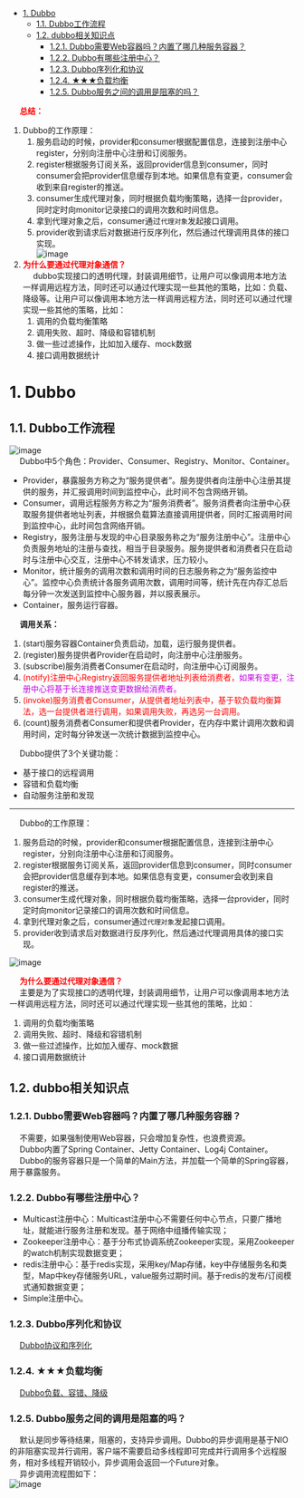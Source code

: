 

<!-- TOC -->

- [1. Dubbo](#1-dubbo)
    - [1.1. Dubbo工作流程](#11-dubbo工作流程)
    - [1.2. dubbo相关知识点](#12-dubbo相关知识点)
        - [1.2.1. Dubbo需要Web容器吗？内置了哪几种服务容器？](#121-dubbo需要web容器吗内置了哪几种服务容器)
        - [1.2.2. Dubbo有哪些注册中心？](#122-dubbo有哪些注册中心)
        - [1.2.3. Dubbo序列化和协议](#123-dubbo序列化和协议)
        - [1.2.4. ★★★负载均衡](#124-★★★负载均衡)
        - [1.2.5. Dubbo服务之间的调用是阻塞的吗？](#125-dubbo服务之间的调用是阻塞的吗)

<!-- /TOC -->

&emsp; **<font color = "red">总结：</font>**  
1. Dubbo的工作原理：  
    1. 服务启动的时候，provider和consumer根据配置信息，连接到注册中心register，分别向注册中心注册和订阅服务。  
    2. register根据服务订阅关系，返回provider信息到consumer，同时consumer会把provider信息缓存到本地。如果信息有变更，consumer会收到来自register的推送。  
    3. consumer生成代理对象，同时根据负载均衡策略，选择一台provider，同时定时向monitor记录接口的调用次数和时间信息。  
    4. 拿到代理对象之后，consumer通过`代理对象`发起接口调用。  
    5. provider收到请求后对数据进行反序列化，然后通过代理调用具体的接口实现。  
    ![image](http://182.92.69.8:8081/img/microService/Dubbo/dubbo-52.png)   
2. **<font color = "red">为什么要通过代理对象通信？</font>**    
    &emsp; dubbo实现接口的透明代理，封装调用细节，让用户可以像调用本地方法一样调用远程方法，同时还可以通过代理实现一些其他的策略，比如：负载、降级等。让用户可以像调用本地方法一样调用远程方法，同时还可以通过代理实现一些其他的策略，比如：  
    1. 调用的负载均衡策略  
    2. 调用失败、超时、降级和容错机制  
    3. 做一些过滤操作，比如加入缓存、mock数据  
    4. 接口调用数据统计  

# 1. Dubbo  
<!--
面试官从Dubbo泛化调用问到设计模式，我们聊了三十分钟 
https://mp.weixin.qq.com/s/2Wm2SsRa1xOMX6pV9NyCrA
-->

## 1.1. Dubbo工作流程  
![image](http://182.92.69.8:8081/img/microService/Dubbo/dubbo-11.png)   
&emsp; Dubbo中5个角色：Provider、Consumer、Registry、Monitor、Container。  

* Provider，暴露服务方称之为“服务提供者”。服务提供者向注册中心注册其提供的服务，并汇报调用时间到监控中心，此时间不包含网络开销。  
* Consumer，调用远程服务方称之为“服务消费者”。服务消费者向注册中心获取服务提供者地址列表，并根据负载算法直接调用提供者，同时汇报调用时间到监控中心，此时间包含网络开销。  
* Registry，服务注册与发现的中心目录服务称之为“服务注册中心”。注册中心负责服务地址的注册与查找，相当于目录服务。服务提供者和消费者只在启动时与注册中心交互，注册中心不转发请求，压力较小。  
* Monitor，统计服务的调用次数和调用时间的日志服务称之为“服务监控中心”。监控中心负责统计各服务调用次数，调用时间等，统计先在内存汇总后每分钟一次发送到监控中心服务器，并以报表展示。  
* Container，服务运行容器。 

&emsp; **调用关系：**  
1. (start)服务容器Container负责启动，加载，运行服务提供者。  
2. (register)服务提供者Provider在启动时，向注册中心注册服务。  
3. (subscribe)服务消费者Consumer在启动时，向注册中心订阅服务。  
4. <font color = "red">(notify)注册中心Registry返回服务提供者地址列表给消费者，</font><font color = "clime">如果有变更，注册中心将基于长连接推送变更数据给消费者。</font>  
5. <font color = "red">(invoke)服务消费者Consumer，从提供者地址列表中，基于软负载均衡算法，选一台提供者进行调用，如果调用失败，再选另一台调用。</font>  
6. (count)服务消费者Consumer和提供者Provider，在内存中累计调用次数和调用时间，定时每分钟发送一次统计数据到监控中心。  

&emsp; Dubbo提供了3个关键功能：  

* 基于接口的远程调用  
* 容错和负载均衡  
* 自动服务注册和发现 

-----
&emsp; Dubbo的工作原理：  
1. 服务启动的时候，provider和consumer根据配置信息，连接到注册中心register，分别向注册中心注册和订阅服务。  
2. register根据服务订阅关系，返回provider信息到consumer，同时consumer会把provider信息缓存到本地。如果信息有变更，consumer会收到来自register的推送。  
3. consumer生成代理对象，同时根据负载均衡策略，选择一台provider，同时定时向monitor记录接口的调用次数和时间信息。  
4. 拿到代理对象之后，consumer通过`代理对象`发起接口调用。  
5. provider收到请求后对数据进行反序列化，然后通过代理调用具体的接口实现。  

![image](http://182.92.69.8:8081/img/microService/Dubbo/dubbo-52.png)   

&emsp; **<font color = "red">为什么要通过代理对象通信？</font>**    
&emsp; 主要是为了实现接口的透明代理，封装调用细节，让用户可以像调用本地方法一样调用远程方法，同时还可以通过代理实现一些其他的策略，比如：  

1. 调用的负载均衡策略  
2. 调用失败、超时、降级和容错机制  
3. 做一些过滤操作，比如加入缓存、mock数据  
4. 接口调用数据统计  

## 1.2. dubbo相关知识点
### 1.2.1. Dubbo需要Web容器吗？内置了哪几种服务容器？  
&emsp; 不需要，如果强制使用Web容器，只会增加复杂性，也浪费资源。  
&emsp; Dubbo内置了Spring Container、Jetty Container、Log4j Container。   
&emsp; Dubbo的服务容器只是一个简单的Main方法，并加载一个简单的Spring容器，用于暴露服务。  

### 1.2.2. Dubbo有哪些注册中心？  

* Multicast注册中心：Multicast注册中心不需要任何中心节点，只要广播地址，就能进行服务注册和发现。基于网络中组播传输实现；  
* Zookeeper注册中心：基于分布式协调系统Zookeeper实现，采用Zookeeper的watch机制实现数据变更；  
* redis注册中心：基于redis实现，采用key/Map存储，key中存储服务名和类型，Map中key存储服务URL，value服务过期时间。基于redis的发布/订阅模式通知数据变更；  
* Simple注册中心。  

### 1.2.3. Dubbo序列化和协议
&emsp; [Dubbo协议和序列化](/docs/microService/dubbo/Agreement.md)  

### 1.2.4. ★★★负载均衡  
&emsp; [Dubbo负载、容错、降级](/docs/microService/dubbo/Load.md)   

### 1.2.5. Dubbo服务之间的调用是阻塞的吗？  
&emsp; 默认是同步等待结果，阻塞的，支持异步调用。Dubbo的异步调用是基于NIO的非阻塞实现并行调用，客户端不需要启动多线程即可完成并行调用多个远程服务，相对多线程开销较小，异步调用会返回一个Future对象。  
&emsp; 异步调用流程图如下：  
![image](http://182.92.69.8:8081/img/microService/Dubbo/dubbo-12.png)   

